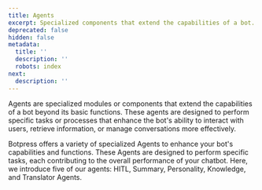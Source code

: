 ```yaml
---
title: Agents
excerpt: Specialized components that extend the capabilities of a bot.
deprecated: false
hidden: false
metadata:
  title: ''
  description: ''
  robots: index
next:
  description: ''
---
```

Agents are specialized modules or components that extend the capabilities of a bot beyond its basic functions. These agents are designed to perform specific tasks or processes that enhance the bot's ability to interact with users, retrieve information, or manage conversations more effectively.

Botpress offers a variety of specialized Agents to enhance your bot's capabilities and functions. These Agents are designed to perform specific tasks, each contributing to the overall performance of your chatbot. Here, we introduce five of our agents: HITL, Summary, Personality, Knowledge, and Translator Agents.

<Embed url="https://www.youtube.com/watch?v=vVLDSxZouxc" title="Agents" favicon="https://www.google.com/favicon.ico" image="https://i.ytimg.com/vi/vVLDSxZouxc/hqdefault.jpg" provider="youtube.com" href="https://www.youtube.com/watch?v=vVLDSxZouxc" typeOfEmbed="youtube" html="%3Ciframe%20class%3D%22embedly-embed%22%20src%3D%22%2F%2Fcdn.embedly.com%2Fwidgets%2Fmedia.html%3Fsrc%3Dhttps%253A%252F%252Fwww.youtube.com%252Fembed%252FvVLDSxZouxc%253Ffeature%253Doembed%26display_name%3DYouTube%26url%3Dhttps%253A%252F%252Fwww.youtube.com%252Fwatch%253Fv%253DvVLDSxZouxc%26image%3Dhttps%253A%252F%252Fi.ytimg.com%252Fvi%252FvVLDSxZouxc%252Fhqdefault.jpg%26key%3D7788cb384c9f4d5dbbdbeffd9fe4b92f%26type%3Dtext%252Fhtml%26schema%3Dyoutube%22%20width%3D%22854%22%20height%3D%22480%22%20scrolling%3D%22no%22%20title%3D%22YouTube%20embed%22%20frameborder%3D%220%22%20allow%3D%22autoplay%3B%20fullscreen%3B%20encrypted-media%3B%20picture-in-picture%3B%22%20allowfullscreen%3D%22true%22%3E%3C%2Fiframe%3E" />
